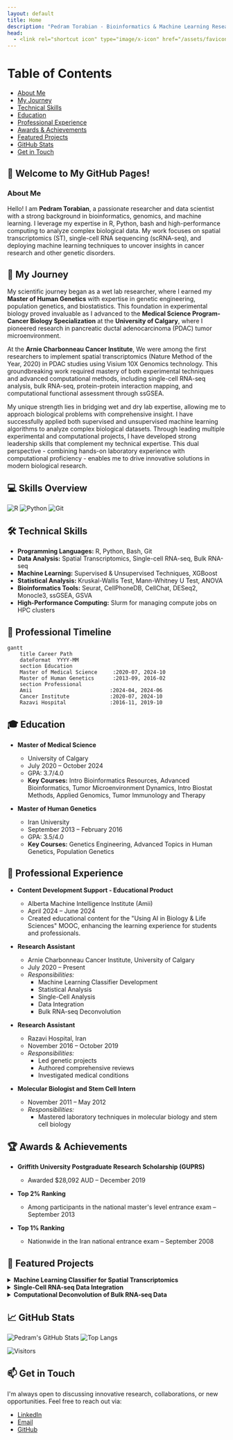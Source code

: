 ```yaml
---
layout: default
title: Home
description: "Pedram Torabian - Bioinformatics & Machine Learning Researcher"
head:
  - <link rel="shortcut icon" type="image/x-icon" href="/assets/favicon.ico">
---
```


# Table of Contents
- [About Me](#about-me)
- [My Journey](#-my-journey)
- [Technical Skills](#️-technical-skills)
- [Education](#-education)
- [Professional Experience](#-professional-experience)
- [Awards & Achievements](#-awards--achievements)
- [Featured Projects](#-featured-projects)
- [GitHub Stats](#-github-stats)
- [Get in Touch](#-get-in-touch)

## 👋 Welcome to My GitHub Pages!

### About Me

Hello! I am **Pedram Torabian**, a passionate researcher and data scientist with a strong background in bioinformatics, genomics, and machine learning. I leverage my expertise in R, Python, bash and high-performance computing to analyze complex biological data. My work focuses on spatial transcriptomics (ST), single-cell RNA sequencing (scRNA-seq), and deploying machine learning techniques to uncover insights in cancer research and other genetic disorders.

## 🌱 My Journey
My scientific journey began as a wet lab researcher, where I earned my **Master of Human Genetics** with expertise in genetic engineering, population genetics, and biostatistics. This foundation in experimental biology proved invaluable as I advanced to the **Medical Science Program-Cancer Biology Specialization** at the **University of Calgary**, where I pioneered research in pancreatic ductal adenocarcinoma (PDAC) tumor microenvironment.

At the **Arnie Charbonneau Cancer Institute**, We were among the first researchers to implement spatial transcriptomics (Nature Method of the Year, 2020) in PDAC studies using Visium 10X Genomics technology. This groundbreaking work required mastery of both experimental techniques and advanced computational methods, including single-cell RNA-seq analysis, bulk RNA-seq, protein-protein interaction mapping, and computational functional assessment through ssGSEA.

My unique strength lies in bridging wet and dry lab expertise, allowing me to approach biological problems with comprehensive insight. I have successfully applied both supervised and unsupervised machine learning algorithms to analyze complex biological datasets. Through leading multiple experimental and computational projects, I have developed strong leadership skills that complement my technical expertise. This dual perspective - combining hands-on laboratory experience with computational proficiency - enables me to drive innovative solutions in modern biological research.

## 💻 Skills Overview

![R](https://img.shields.io/badge/R-276DC3?style=for-the-badge&logo=r&logoColor=white)
![Python](https://img.shields.io/badge/Python-14354C?style=for-the-badge&logo=python&logoColor=white)
![Git](https://img.shields.io/badge/Git-F05032?style=for-the-badge&logo=git&logoColor=white)

## 🛠️ Technical Skills

- **Programming Languages:** R, Python, Bash, Git
- **Data Analysis:** Spatial Transcriptomics, Single-cell RNA-seq, Bulk RNA-seq
- **Machine Learning:** Supervised & Unsupervised Techniques, XGBoost
- **Statistical Analysis:** Kruskal-Wallis Test, Mann-Whitney U Test, ANOVA
- **Bioinformatics Tools:** Seurat, CellPhoneDB, CellChat, DESeq2, Monocle3, ssGSEA, GSVA
- **High-Performance Computing:** Slurm for managing compute jobs on HPC clusters

## 📅 Professional Timeline

```mermaid
gantt
    title Career Path
    dateFormat  YYYY-MM
    section Education
    Master of Medical Science     :2020-07, 2024-10
    Master of Human Genetics      :2013-09, 2016-02
    section Professional
    Amii                         :2024-04, 2024-06
    Cancer Institute             :2020-07, 2024-10
    Razavi Hospital              :2016-11, 2019-10
```

## 🎓 Education

- **Master of Medical Science**
  - University of Calgary
  - July 2020 – October 2024
  - GPA: 3.7/4.0
  - **Key Courses:** Intro Bioinformatics Resources, Advanced Bioinformatics, Tumor Microenvironment Dynamics, Intro Biostat Methods, Applied Genomics, Tumor Immunology and Therapy

- **Master of Human Genetics**
  - Iran University
  - September 2013 – February 2016
  - GPA: 3.5/4.0
  - **Key Courses:** Genetics Engineering, Advanced Topics in Human Genetics, Population Genetics

## 💼 Professional Experience

- **Content Development Support - Educational Product**
  - Alberta Machine Intelligence Institute (Amii)
  - April 2024 – June 2024
  - Created educational content for the "Using AI in Biology & Life Sciences" MOOC, enhancing the learning experience for students and professionals.

- **Research Assistant**
  - Arnie Charbonneau Cancer Institute, University of Calgary
  - July 2020 – Present
  - *Responsibilities:*
    - Machine Learning Classifier Development
    - Statistical Analysis
    - Single-Cell Analysis
    - Data Integration
    - Bulk RNA-seq Deconvolution

- **Research Assistant**
  - Razavi Hospital, Iran
  - November 2016 – October 2019
  - *Responsibilities:*
    - Led genetic projects
    - Authored comprehensive reviews
    - Investigated medical conditions

- **Molecular Biologist and Stem Cell Intern**
  - November 2011 – May 2012
  - *Responsibilities:*
    - Mastered laboratory techniques in molecular biology and stem cell biology

## 🏆 Awards & Achievements

- **Griffith University Postgraduate Research Scholarship (GUPRS)**
  - Awarded $28,092 AUD – December 2019

- **Top 2% Ranking**
  - Among participants in the national master's level entrance exam – September 2013

- **Top 1% Ranking**
  - Nationwide in the Iran national entrance exam – September 2008

## 📂 Featured Projects

<details>
<summary><strong>Machine Learning Classifier for Spatial Transcriptomics</strong></summary>

- Technologies used: R, Python, XGBoost, Seurat
- Key achievements:
  - Developed a robust machine learning classifier in R and Python
  - Accurately predicted cell identities based on gene expression profiles
  - Integrated Seurat for comprehensive data analysis
</details>

<details>
<summary><strong>Single-Cell RNA-seq Data Integration</strong></summary>

- Technologies used: R, Seurat
- Key achievements:
  - Led analysis of 30 GB of single-cell RNA-seq data from ten samples
  - Identified cell type-specific marker genes
  - Created comprehensive marker gene list for diverse cellular populations
</details>

<details>
<summary><strong>Computational Deconvolution of Bulk RNA-seq Data</strong></summary>

- Technologies used: R, Deconvolution algorithms
- Key achievements:
  - Applied four computational deconvolution methods to TCGA data
  - Uncovered gene expression variations related to stromal levels
  - Provided insights into cancer progression mechanisms
</details>

## 📈 GitHub Stats

![Pedram's GitHub Stats](https://github-readme-stats.vercel.app/api?username=Pedramto89&show_icons=true&theme=radical)
![Top Langs](https://github-readme-stats.vercel.app/api/top-langs/?username=Pedramto89&layout=compact&theme=radical)

![Visitors](https://visitor-badge.laobi.icu/badge?page_id=Pedramto89.Pedramto89)

## 📫 Get in Touch

I'm always open to discussing innovative research, collaborations, or new opportunities. Feel free to reach out via:

- [LinkedIn](https://www.linkedin.com/in/pedram-torabian)
- [Email](mailto:pedram.torabian@ucalgary.ca)
- [GitHub](https://github.com/Pedramto89)
